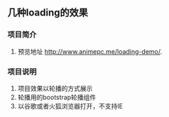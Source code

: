 ## 几种loading的效果 ##
### 项目简介 ##
1. 预览地址 http://www.animepc.me/loading-demo/.

### 项目说明
1. 项目效果以轮播的方式展示
2. 轮播用的bootstrap轮播组件
3. 以谷歌或者火狐浏览器打开，不支持IE
